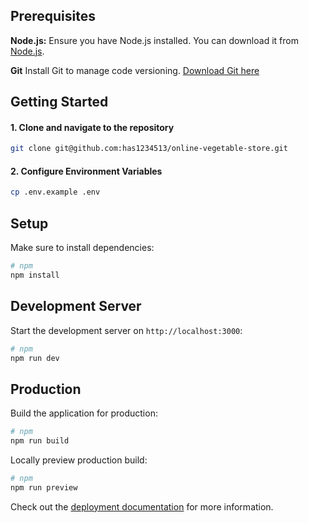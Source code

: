 ## Prerequisites

<b>Node.js:</b> Ensure you have Node.js installed. You can download it from [Node.js](https://nodejs.org/).

<b>Git</b>  Install Git to manage code versioning. [Download Git here](https://git-scm.com/)

## Getting Started

#### 1. Clone and navigate to the repository 

```bash
git clone git@github.com:has1234513/online-vegetable-store.git
```
#### 2. Configure Environment Variables

```bash
cp .env.example .env
```

## Setup

Make sure to install dependencies:

```bash
# npm
npm install
```

## Development Server

Start the development server on `http://localhost:3000`:

```bash
# npm
npm run dev
```

## Production

Build the application for production:

```bash
# npm
npm run build

```

Locally preview production build:

```bash
# npm
npm run preview

```

Check out the [deployment documentation](https://nuxt.com/docs/getting-started/deployment) for more information.
